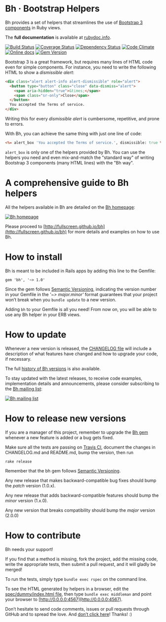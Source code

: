 Bh · Bootstrap Helpers
======================

Bh provides a set of helpers that streamlines the use of
[Bootstrap 3 components](http://getbootstrap.com/components) in Ruby views.

The **full documentation** is available at [rubydoc.info](http://rubydoc.info/github/Fullscreen/bh/master/frames).

[![Build Status](http://img.shields.io/travis/Fullscreen/bh/master.svg)](https://travis-ci.org/Fullscreen/bh)
[![Coverage Status](http://img.shields.io/coveralls/Fullscreen/bh/master.svg)](https://coveralls.io/r/Fullscreen/bh)
[![Dependency Status](http://img.shields.io/gemnasium/Fullscreen/bh.svg)](https://gemnasium.com/Fullscreen/bh)
[![Code Climate](http://img.shields.io/codeclimate/github/Fullscreen/bh.svg)](https://codeclimate.com/github/Fullscreen/bh)
[![Online docs](http://img.shields.io/badge/docs-✓-green.svg)](http://rubydoc.info/github/Fullscreen/bh/master/frames)
[![Gem Version](http://img.shields.io/gem/v/bh.svg)](http://rubygems.org/gems/bh)

Bootstrap 3 is a great framework, but requires many lines of HTML code
even for simple components.
For instance, you need to write the following HTML to show a _dismissible alert_:

```html
<div class="alert alert-info alert-dismissible" role="alert">
  <button type="button" class="close" data-dismiss="alert">
    <span aria-hidden="true">&times;</span>
    <span class="sr-only">Close</span>
  </button>
  You accepted the Terms of service.
</div>
```

Writing this for every _dismissible alert_ is cumbersome,
repetitive, and prone to errors.

With Bh, you can achieve the same thing with just one line of code:

```rhtml
<%= alert_box 'You accepted the Terms of service.', dismissible: true %>
```

`alert_box` is only one of the helpers provided by Bh.
You can use the helpers you need and even mix-and-match the "standard way"
of writing Bootstrap 3 components (many HTML lines) with the "Bh way".

A comprehensive guide to Bh helpers
===================================

All the helpers available in Bh are detailed on the [Bh homepage](http://fullscreen.github.io/bh):

[![Bh homepage](https://cloud.githubusercontent.com/assets/7408595/4195282/5e823a9c-37bc-11e4-865d-bbc04aab38ec.png)](http://fullscreen.github.io/bh)

Please proceed to [http://fullscreen.github.io/bh](http://fullscreen.github.io/bh) for more details and examples on how to use Bh.


How to install
==============

Bh is meant to be included in Rails apps by adding this line to the Gemfile:

    gem 'bh', '~> 1.0'

Since the gem follows [Semantic Versioning](http://semver.org), indicating the
version number in your Gemfile in the *'~> major.minor'* format guarantees
that your project won’t break when you `bundle update` to a new version.

Adding `bh` to your Gemfile is all you need!
From now on, you will be able to use any Bh helper in your ERB views.

How to update
=============

Whenever a new version is released, the [CHANGELOG file](https://github.com/claudiob/bh/blob/master/CHANGELOG.md)
will include a description of what features have changed and how to upgrade
your code, if necessary.

The full [history of Bh versions](https://gemnasium.com/gems/bh/versions) is also available.

To stay updated with the latest releases, to receive code examples,
implementation details and announcements, please consider subscribing to the
[Bh mailing list](http://eepurl.com/2Hwfb):

[![Bh mailing list](https://cloud.githubusercontent.com/assets/7408595/4204475/b8f1d8fe-3837-11e4-8e2f-79b017f583e1.png)](http://eepurl.com/2Hwfb)

How to release new versions
===========================

If you are a manager of this project, remember to upgrade the [Bh gem](http://rubygems.org/gems/bh)
whenever a new feature is added or a bug gets fixed.

Make sure all the tests are passing on [Travis CI](https://travis-ci.org/Fullscreen/bh),
document the changes in CHANGELOG.md and README.md, bump the version, then run

    rake release

Remember that the bh gem follows [Semantic Versioning](http://semver.org).

Any new release that makes backward-compatible bug fixes should bump the *patch* version (1.0.x).

Any new release that adds backward-compatible features should bump the *minor* version (1.x.0).

Any new version that breaks compatibility should bump the *major* version (2.0.0)

How to contribute
=================

Bh needs your support!

If you find that a method is missing, fork the project, add the missing code,
write the appropriate tests, then submit a pull request, and it will gladly
be merged!

To run the tests, simply type `bundle exec rspec` on the command line.

To see the HTML generated by helpers in a browser,
edit the [spec/dummy/index.html file](https://github.com/claudiob/bh/blob/master/spec/dummy/index.html),
then type `bundle exec middleman` and point your browser to [http://0.0.0.0:4567](http://0.0.0.0:4567).

Don’t hesitate to send code comments, issues or pull requests through GitHub
and to spread the love. And [don’t click here](http://bit.ly/move-to-la)! Thanks! :)
